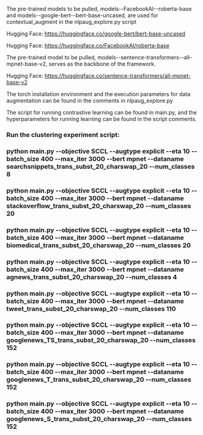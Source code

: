 The pre-trained models to be pulled, models--FacebookAI--roberta-base and models--google-bert--bert-base-uncased, are used for contextual_augment in the nlpaug_explore.py script

Hugging Face: https://huggingface.co/google-bert/bert-base-uncased

Hugging Face: https://huggingface.co/FacebookAI/roberta-base

The pre-trained model to be pulled, models--sentence-transformers--all-mpnet-base-v2, serves as the backbone of the framework.

Hugging Face: https://huggingface.co/sentence-transformers/all-mpnet-base-v2

The torch installation environment and the execution parameters for data augmentation can be found in the comments in nlpaug_explore.py

The script for running contrastive learning can be found in main.py, and the hyperparameters for running learning can be found in the script comments.

### Run the clustering experiment script:
### python main.py  --objective SCCL --augtype explicit --eta 10 --batch_size 400 --max_iter 3000 --bert mpnet --dataname searchsnippets_trans_subst_20_charswap_20 --num_classes 8
### python main.py  --objective SCCL --augtype explicit --eta 10 --batch_size 400 --max_iter 3000 --bert mpnet --dataname stackoverflow_trans_subst_20_charswap_20 --num_classes 20
### python main.py  --objective SCCL --augtype explicit --eta 10 --batch_size 400 --max_iter 3000 --bert mpnet --dataname biomedical_trans_subst_20_charswap_20 --num_classes 20
### python main.py  --objective SCCL --augtype explicit --eta 10 --batch_size 400 --max_iter 3000 --bert mpnet --dataname agnews_trans_subst_20_charswap_20 --num_classes 4
### python main.py  --objective SCCL --augtype explicit --eta 10 --batch_size 400 --max_iter 3000 --bert mpnet --dataname tweet_trans_subst_20_charswap_20 --num_classes 110
### python main.py  --objective SCCL --augtype explicit --eta 10 --batch_size 400 --max_iter 3000 --bert mpnet --dataname googlenews_TS_trans_subst_20_charswap_20 --num_classes 152
### python main.py  --objective SCCL --augtype explicit --eta 10 --batch_size 400 --max_iter 3000 --bert mpnet --dataname googlenews_T_trans_subst_20_charswap_20 --num_classes 152
### python main.py  --objective SCCL --augtype explicit --eta 10 --batch_size 400 --max_iter 3000 --bert mpnet --dataname googlenews_S_trans_subst_20_charswap_20 --num_classes 152
